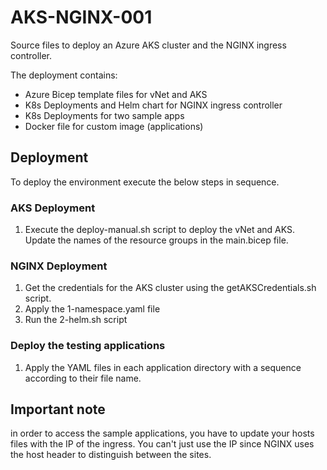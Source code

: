# AKS-NGINX-001
Source files to deploy an Azure AKS cluster and the NGINX ingress controller.

The deployment contains:
* Azure Bicep template files for vNet and AKS
* K8s Deployments and Helm chart for NGINX ingress controller
* K8s Deployments for two sample apps
* Docker file for custom image (applications)

## Deployment
To deploy the environment execute the below steps in sequence.

### AKS Deployment
1. Execute the deploy-manual.sh script to deploy the vNet and AKS. Update the names of the resource groups in the main.bicep file.

### NGINX Deployment
1. Get the credentials for the AKS cluster using the getAKSCredentials.sh script.
2. Apply the 1-namespace.yaml file
3. Run the 2-helm.sh script

### Deploy the testing applications
1. Apply the YAML files in each application directory with a sequence according to their file name.


## Important note
in order to access the sample applications, you have to update your hosts files with the IP of the ingress. You can't just use the IP since NGINX uses the host header to distinguish between the sites.
